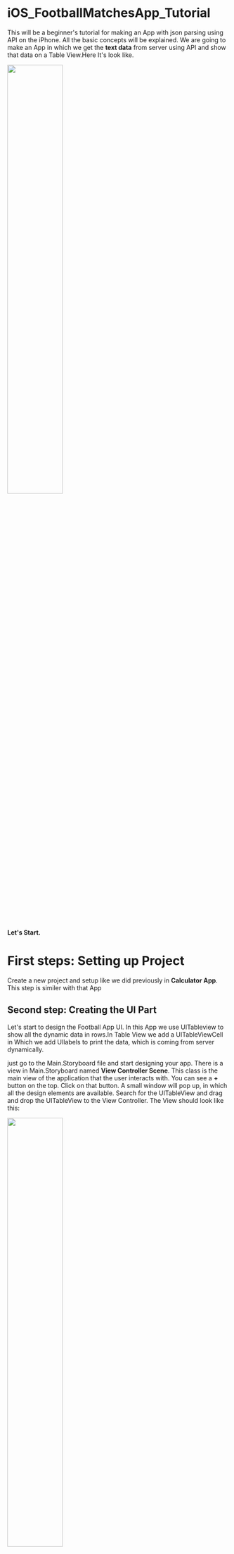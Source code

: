 # iOS_FootballMatchesApp_Tutorial

This will be a beginner's tutorial for making an App with json parsing using API on the iPhone. All the basic concepts will be explained. We are going to make an App in which we get the **text data** from server using API and show that data on a Table View.Here It's look like. 

<img src="https://github.com/code-techniq/Project6_iOS_FootballMatchesApp_Doc/blob/master/ScreenShots/1.png" width="50%" height="50%">

**Let's Start.**

# First steps: Setting up Project
Create a new project and setup like we did previously in **Calculator App**. This step is similer with that App

## Second step: Creating the UI Part

Let's start to design the Football App UI. In this App we use UITableview to show all the dynamic data in rows.In Table View we add a UITableViewCell in Which we add UIlabels to print the data, which is coming from server dynamically.

just go to the Main.Storyboard file and start designing your app. There is a view in Main.Storyboard named **View Controller Scene**. This class is the main view of the application that the user interacts with. You can see a **+** button on the top.  Click on that button.  A small window will pop up, in which all the design elements are available. Search for the UITableView and drag and drop the UITableView to the View Controller. The View should look like this:

<p float="center">
  <img src="https://github.com/code-techniq/Project6_iOS_FootballMatchesApp_Doc/blob/master/ScreenShots/2.png" width="50%" height="50%">
 <img src="https://github.com/code-techniq/Project6_iOS_FootballMatchesApp_Doc/blob/master/ScreenShots/3.png" width="50%" height="50%">
</p>

After adding UITableview, add Prototype cell in UITableview from attribute Inspector.**What is Prototype Cell?**
**Prototype cells are a way to layout the look and feel of a cell inside a table view, they allow us to get a representation of how things are going to work when the application runs and data is passed into the table.**

<img src="https://github.com/code-techniq/Project6_iOS_FootballMatchesApp_Doc/blob/master/ScreenShots/4.png">

Now design the cell with UILabels. Now go to **+** button and drag drop UILabels. Change colors and fonts like we did in **Calculator Tutorial** and set all the constraints. View look like as follow.

<img src="https://github.com/code-techniq/Project6_iOS_FootballMatchesApp_Doc/blob/master/ScreenShots/5.png">

Now add a Tableview Cell class in which we set IBOutlets of UILabels of cell.
Go to **Project Navigator** -> **Right Click** -> **Select NewFile** -> **Cocoa Touch Class** -> **Set Class Name** -> **Subclass of UITbaleViewCell** -> **Language Swift**. Look like as follows. Then just go to **Main.storyboard** file and select **cell** then goto **Identity Inspector** and set **Class** your **cell class name**
<p float="center">
  <img src="https://github.com/code-techniq/Project6_iOS_FootballMatchesApp_Doc/blob/master/ScreenShots/6.png" width="45%" height="45%">
 <img src="https://github.com/code-techniq/Project6_iOS_FootballMatchesApp_Doc/blob/master/ScreenShots/7.png" width="45%" height="45%">
  <img src="https://github.com/code-techniq/Project6_iOS_FootballMatchesApp_Doc/blob/master/ScreenShots/8.png" width="45%" height="45%">
 <img src="https://github.com/code-techniq/Project6_iOS_FootballMatchesApp_Doc/blob/master/ScreenShots/9.png" width="45%" height="45%">
</p>

Now add UILabel's @IBOutlet in **MatchTVC** like we did in **Calculator Tutorial** and connect with cell.

<p float="center">
 <img src="https://github.com/code-techniq/Project6_iOS_FootballMatchesApp_Doc/blob/master/ScreenShots/10.png" width="45%" height="45%">
 <img src="https://github.com/code-techniq/Project6_iOS_FootballMatchesApp_Doc/blob/master/ScreenShots/11.png" width="45%" height="45%">
</p>

Now It's time to run the Application with static Table View Content. For this, Add Table View @IBOutlet in ViewController Class. Use TableView **Delegates & DataSource** to show the **Number of rows** and **Display Reusable cells**.
**What is TableView Delegates & DataSource**
Datasource methods are used to generate tableView cells,header and footer before they are displaying.Delegate methods provide information about these cells, header and footer along with other user action handlers like cell selection and edit.
# Delegates & DataSource
**func tableView(_ tableView: UITableView, numberOfRowsInSection section: Int) -> Int {
        }**
tableView:numberOfRowsInSection: Tells the data source to return the number of rows in a given section of a table view.


**func tableView(_ tableView: UITableView, cellForRowAt indexPath: IndexPath) -> UITableViewCell {}**
This is a DataSource method so it will be called on whichever object has declared itself as the DataSource of the UITableView. It is called when the table view actually needs to display the cell onscreen, based on the number of rows and sections (which you specify in other DataSource methods).

Now create an **Extension** in ViewController Class and add TableView Delegates & DataSource.
  
**Extensions** add new functionality to an existing class, structure, enumeration, or protocol type. This includes the ability to extend types for which you do not have access to the original source code.
viewController Class looks like as follows.

<img src="https://github.com/code-techniq/Project6_iOS_FootballMatchesApp_Doc/blob/master/ScreenShots/12.png">

Now create a Reusable Cell object in **func tableView(_ tableView: UITableView, cellForRowAt indexPath: IndexPath) -> UITableViewCell {}** to display the cell on the screen

```
        //Cell Declaration
        let cell = tableView.dequeueReusableCell(withIdentifier: "cell", for: indexPath) as! MatchTVC
         return cell
```
**dequeueReusableCell**: For performance reasons, a table view data source should generally reuse UITableViewCell objects when it assigns cells to rows in its tableView(_:cellForRowAt:) method. A table view maintains a queue or list of UITableViewCell objects that the data source has marked for reuse. Call this method from your data source object when asked to provide a new cell for the table view. This method dequeues an existing cell if one is available or creates a new one using the class or nib file you previously registered. If no cell is available for reuse and you did not register a class or nib file, this method returns nil.

Give an Idenifire to your cell in main.storyboard file and pass that Identifire to **dequeueReusableCell** like above We have given Identifire "cell".

<img src="https://github.com/code-techniq/Project6_iOS_FootballMatchesApp_Doc/blob/master/ScreenShots/13.png">

Now run the App. It will show static TableView on the Screen. Next step is to Hit an API and get data from server and set that data on Table and make it dynamic . Before moving forward Let's discuss that What is an API?

**API**: An application programming interface (API) is an interface or communication protocol between a client and a server intended to simplify the building of client-side software. It has been described as a “contract” between the client and the server, such that if the client makes a request in a specific format, it will always get a response in a specific format or initiate a defined action.
Following is a format of an API
```
"https://api.football-data.org/v2/competitions/CL/matches"
```
To download the content from server we use **Alamofire** Network Library.

Why do you need Alamofire at all? Apple already provides URLSession and other classes for downloading content via HTTP, so why complicate things with another third party library?

The short answer is Alamofire is based on URLSession, but it frees you from writing boilerplate code which makes writing networking code much easier. You can access data on the Internet with very little effort, and your code will be much cleaner and easier to read.

We add **Alamofire** dependency using **Cocoa pods** . Add pod file in your project using following link:
[Install Cocoa pods](https://guides.cocoapods.org/using/using-cocoapods.html)

After add cocoa pods please open your workspace file . You will see an another project in you existing project. Now open uor pod file and write following lines to add dependeces of third party libraries. We are using two libraries
```
target 'Football Matches' do
  
  use_frameworks!

  pod 'Alamofire'
  pod 'ReachabilitySwift', :inhibit_warnings => true

end
```
1. Alamofire(Networking Library)
2. ReachabilitySwift(Check Internet Connection)

After addition of pod file your project look like as follows.
<img src="https://github.com/code-techniq/Project6_iOS_FootballMatchesApp_Doc/blob/master/ScreenShots/14.png">


